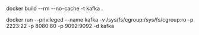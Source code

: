 docker build --rm --no-cache -t kafka .

docker run --privileged --name kafka -v /sys/fs/cgroup:/sys/fs/cgroup:ro -p 2223:22 -p 8080:80 -p 9092:9092 -d kafka

